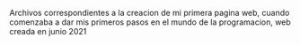 Archivos correspondientes a la creacion de mi primera pagina web, cuando comenzaba a dar mis primeros pasos en el mundo de la programacion, web creada en junio 2021
